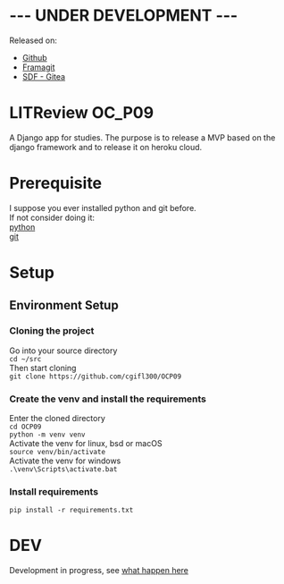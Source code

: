 # --- UNDER DEVELOPMENT ---
Released on:
- [Github](https://github.com/cgifl300/OCP09/)
- [Framagit](https://framagit.org/cgifl300/litreview/)
- [SDF - Gitea](https://git.sdf.org/elec/LITReview)


# LITReview OC_P09
A Django app for studies. The purpose is to release a MVP based on the django
framework and to release it on heroku cloud.

# Prerequisite
I suppose you ever installed python and git before.  
If not consider doing it:  
[python](https://www.python.org/)  
[git](https://www.git-scm.com/)  
# Setup
## Environment Setup
### Cloning the project
Go into your source directory  
`cd ~/src`  
Then start cloning  
`git clone https://github.com/cgifl300/OCP09`  
### Create the venv and install the requirements
Enter the cloned directory  
`cd OCP09`  
`python -m venv venv`  
Activate the venv for linux, bsd or macOS  
`source venv/bin/activate`  
Activate the venv for windows  
`.\venv\Scripts\activate.bat`  
### Install requirements
`pip install -r requirements.txt`
# DEV
Development in progress, see [what happen here](kanban.md)